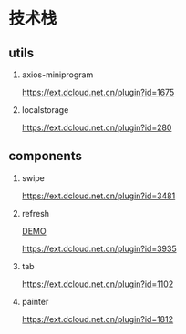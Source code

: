 # 技术栈

## utils
1. axios-miniprogram 

   https://ext.dcloud.net.cn/plugin?id=1675

2. localstorage

   https://ext.dcloud.net.cn/plugin?id=280

## components
1. swipe

    https://ext.dcloud.net.cn/plugin?id=3481

2. refresh

    [DEMO](http://www.zxlee.cn/github/uni-z-paging/demo/index.html#/)

    https://ext.dcloud.net.cn/plugin?id=3935

3. tab

    https://ext.dcloud.net.cn/plugin?id=1102
	
4. painter

	https://ext.dcloud.net.cn/plugin?id=1812
